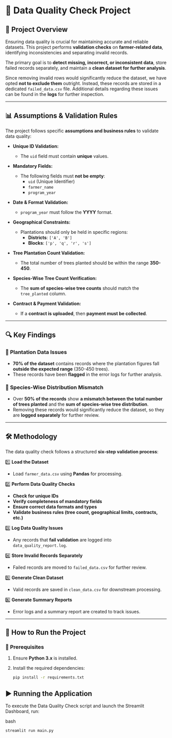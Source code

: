 # 🌱 Data Quality Check Project

## 📌 Project Overview

Ensuring data quality is crucial for maintaining accurate and reliable datasets. This project performs **validation checks** on **farmer-related data**, identifying inconsistencies and separating invalid records.  

The primary goal is to **detect missing, incorrect, or inconsistent data**, store failed records separately, and maintain a **clean dataset for further analysis**.  

Since removing invalid rows would significantly reduce the dataset, we have opted **not to exclude them** outright. Instead, these records are stored in a dedicated `failed_data.csv` file. Additional details regarding these issues can be found in the **logs** for further inspection.  

---

## 📊 Assumptions & Validation Rules

The project follows specific **assumptions and business rules** to validate data quality:  

- **Unique ID Validation:**  
  - The `uid` field must contain **unique** values.  

- **Mandatory Fields:**  
  - The following fields must **not be empty**:  
    - `uid` (Unique Identifier)  
    - `farmer_name`  
    - `program_year`  

- **Date & Format Validation:**  
  - `program_year` must follow the **YYYY** format.  

- **Geographical Constraints:**  
  - Plantations should only be held in specific regions:  
    - **Districts**: `['A', 'B']`  
    - **Blocks**: `['p', 'q', 'r', 's']`  

- **Tree Plantation Count Validation:**  
  - The total number of trees planted should be within the range **350-450**.  

- **Species-Wise Tree Count Verification:**  
  - The **sum of species-wise tree counts** should match the `tree_planted` column.  

- **Contract & Payment Validation:**  
  - If a **contract is uploaded**, then **payment must be collected**.  

---

## 🔍 Key Findings  

### 🌱 **Plantation Data Issues**  
- **70% of the dataset** contains records where the plantation figures fall **outside the expected range** (350-450 trees).  
- These records have been **flagged** in the error logs for further analysis.  

### 🌳 **Species-Wise Distribution Mismatch**  
- Over **50% of the records** show **a mismatch between the total number of trees planted** and the **sum of species-wise tree distribution**.  
- Removing these records would significantly reduce the dataset, so they are **logged separately** for further review.  

---

## 🛠️ Methodology  

The data quality check follows a structured **six-step validation process**:  

1️⃣ **Load the Dataset**  
   - Load `farmer_data.csv` using **Pandas** for processing.  

2️⃣ **Perform Data Quality Checks**  
   - **Check for unique IDs**  
   - **Verify completeness of mandatory fields**  
   - **Ensure correct data formats and types**  
   - **Validate business rules (tree count, geographical limits, contracts, etc.)**  

3️⃣ **Log Data Quality Issues**  
   - Any records that **fail validation** are logged into `data_quality_report.log`.  

4️⃣ **Store Invalid Records Separately**  
   - Failed records are moved to `failed_data.csv` for further review.  

5️⃣ **Generate Clean Dataset**  
   - Valid records are saved in `clean_data.csv` for downstream processing.  

6️⃣ **Generate Summary Reports**  
   - Error logs and a summary report are created to track issues.  

---

## 🚀 How to Run the Project  

### 📌 **Prerequisites**  
1. Ensure **Python 3.x** is installed.  
2. Install the required dependencies:  

   ```bash
   pip install -r requirements.txt
   ```

## ▶️ Running the Application
To execute the Data Quality Check script and launch the Streamlit Dashboard, run:

bash
   ```bash
   streamlit run main.py
   ```





